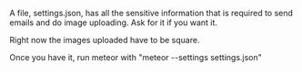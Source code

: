 A file, settings.json, has all the sensitive information that is required to send emails and do image uploading.  Ask for it if you want it.

Right now the images uploaded have to be square.

Once you have it, run meteor with "meteor --settings settings.json"